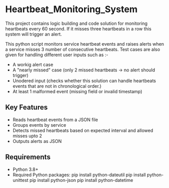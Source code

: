 # Heartbeat_Monitoring_System
This project contains logic building and code solution for monitoring heartbeats every 60 second. If it misses three heartbeats in a row this system will trigger an alert.

This python script monitors service heartbeat events and raises alerts when a service misses 3 number of consecutive heartbeats.
Test cases are also given for handling different user inputs such as :-
* A workig alert case
* A "nearly missed" case (only 2 missed heartbeats -> no alert should trigger)
* Unodered input (checks whether this solution can handle heartbeats events that are not in chronological order.)
* At least 1 malformed event (missing field or invalid timestamp)

## Key Features
- Reads heartbeat events from a JSON file
- Groups events by service
- Detects missed heartbeats based on expected interval and allowed misses upto 2 
- Outputs alerts as JSON

## Requirements
- Python 3.8+
- Required Python packages:
  pip install python-dateutil
  pip install python-unittest
  pip install python-json 
  pip install python-datetime
